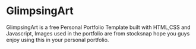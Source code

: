 # GlimpsingArt

GlimpsingArt is a free Personal Portfolio Template built with HTML,CSS and Javascript, Images used in the portfolio are from stocksnap hope you guys enjoy using this in your personal portfolio.
